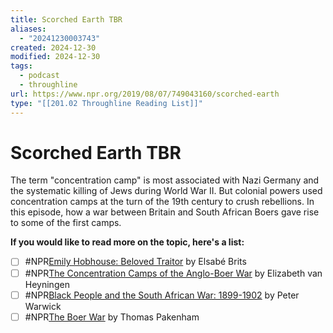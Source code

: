 ```yaml
---
title: Scorched Earth TBR
aliases:
  - "20241230003743"
created: 2024-12-30
modified: 2024-12-30
tags:
  - podcast
  - throughline
url: https://www.npr.org/2019/08/07/749043160/scorched-earth
type: "[[201.02 Throughline Reading List]]"
---
```

# Scorched Earth TBR

The term "concentration camp" is most associated with Nazi Germany and the systematic killing of Jews during World War II. But colonial powers used concentration camps at the turn of the 19th century to crush rebellions. In this episode, how a war between Britain and South African Boers gave rise to some of the first camps.

**If you would like to read more on the topic, here's a list:**

- [ ] #NPR[Emily Hobhouse: Beloved Traitor](https://www.goodreads.com/book/show/31202323-emily-hobhouse) by Elsabé Brits
- [ ] #NPR[The Concentration Camps of the Anglo-Boer War](https://www.goodreads.com/book/show/17264961-the-concentration-camps-of-the-anglo-boer-war?ac=1&from_search=true) by Elizabeth van Heyningen
- [ ] #NPR[Black People and the South African War: 1899-1902](https://www.amazon.com/Black-People-African-1899-1902-Studies/dp/0521252164/ref=sr_1_1?keywords=Black+People+and+the+South+African+War+1899-1902&qid=1565208410&s=books&sr=1-1) by Peter Warwick 
- [ ] #NPR[The Boer War](https://www.goodreads.com/book/show/830238.The_Boer_War?from_search=true) by Thomas Pakenham
